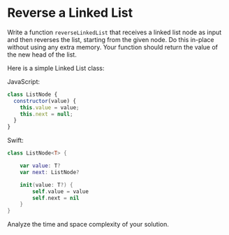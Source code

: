 # Reverse a Linked List

Write a function `reverseLinkedList` that receives a linked list node as input and then reverses the list, starting from the given node. Do this in-place without using any extra memory. Your function should return the
value of the new head of the list.

Here is a simple Linked List class:

JavaScript:

```js
class ListNode {
  constructor(value) {
    this.value = value;
    this.next = null;
  }
}
```

Swift:

```swift
class ListNode<T> {

	var value: T?
	var next: ListNode?

	init(value: T?) {
		self.value = value
		self.next = nil
	}
}
```

Analyze the time and space complexity of your solution.
